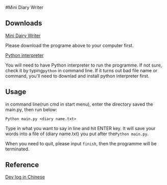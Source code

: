 #Mini Diary Writer

## Downloads  

[Mini Dairy Writer](https://github.com/penguinjing/OMOOC2py/_src/om2py0w/0wex1/main.py)

Please download the programe above to your computer first.

[Python interpreter](https://www.python.org/downloads/release/python-2710/)

You will need to have Python interpreter to run the programme. If not sure, check it by typing`python` in command line. If it turns out bad file name or command, you'll need to downlad and install python interpreter first.

## Usage

in command line(run cmd in start menu), enter the directory saved the main.py, then run below:  

```Python main.py <diary name.txt>```

Type in what you want to say in line and hit ENTER key. It will save your words into a file of (diary name.txt) you put after the`Python main.py`.

When you need to quit, please input `finish`, then the programme will be terminated.

## Reference

[Dev log in Chinese](https://github.com/penguinjing/OMOOC2py/blob/master/draft/0wd4_1wd3Task.md)


